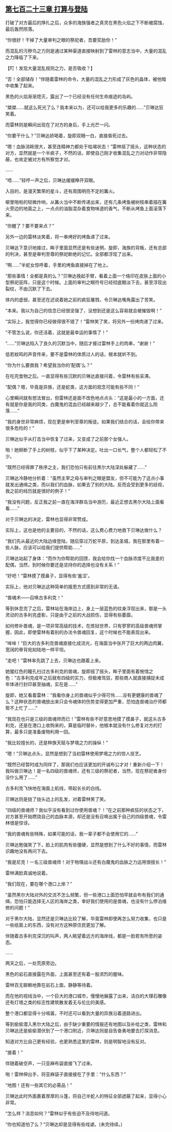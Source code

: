 ## [第七百二十三章 打算与登陆](https://www.xxbiquge.com/11_11222/8995987.html)


  打破了对方最后的挣扎之后，众多的海族强者之真灵在黑色火焰之下不断被腐蚀，最后轰然陨落。

  “你很好！干掉了大量审判之眼的祭祀者，吾要奖励你！”

  而混乱的污秽鸟之力则是通过某种渠道直接映射到了雷林的意志当中，大量的混乱之力降临了下来。

  【叮！发现大量混乱规则之力，是否吸收？】

  “否！全部储存！”伴随着雷林的命令，大量的混乱之力形成了灰色的晶体，被他暗中收集了起来。

  黑色的火焰渐渐熄灭，露出了一个已经没有任何生命痕迹的岛屿。

  “桀桀……就这么死光了么？我本来以为，还可以给我更多的乐趣的……”贝琳达狂笑着。

  而雷林则是瞬间出现在了对方的身后，手上光芒一闪。

  “你要干什么？”贝琳达娇喝着，旋即双眼一白，直接昏死过去。

  “嗯！血脉消耗很大，甚至连精神力都处于枯竭状态！”雷林摇了摇头，这种状态的对方，显然就是一个半疯子，不然的话，即使自己刚才收集混乱之力对动作非常隐蔽，也肯定被对方有所察觉才对。

  ……

  “唔……”轻哼一声之后，贝琳达缓缓睁开双眼。

  入目的，是漫天繁荣的星斗，还有周围明亮不定的篝火。

  噼里啪啦的轻微炸响，从篝火当中不断传递出来，还有几条烤鱼被树枝串着插在篝火旁边的地面之上，一点点的油脂混杂着食物味道的香气，不断从烤鱼上面滚落下来。

  “你醒了？要不要来点？”

  另外一边的雷林淡笑着，将一串烤好的烤鱼递了过来。

  贝琳达下意识地接过，眸子里面显然还是有些迷惘，旋即，海族的背叛，还有总部的判决，甚至是审判至尊的祭祀断绝的记忆。全部都浮现了出来。

  “啊……”半蛇女惊呼着，手里的烤鱼直接掉在了地上。

  “那些事情！全都是真的么？”贝琳达挽起手臂，看着上面一个烙印在皮肤上面的小型祭祀巫阵，只是这个时候。上面的审判之眼符号已经彻底黯淡下去，甚至浮现出裂纹，不由沉默了下去。

  体内的虚弱，甚至还在述说着她之前的疯狂屠戮，令贝琳达嘴角露出了苦笑。

  “本来。我以为自己的信念已经很坚强了，没想到还是这么容易就会被摧毁啊！”

  “实际上，我觉得你已经做得很不错了！”雷林笑了笑，将另外一份烤肉递了过来。

  “不管怎么说，你还活着，这就是最幸运的事情了！”

  “……”贝琳达陷入了良久的沉默当中，随后才接过雷林手上的肉串，“谢谢！”

  低若蚊鸣的声音传来，要不是雷林的体质过人的话，根本就听不到。

  “你为什么要救我？希望我当你的‘配偶’么？”

  在吃完食物之后。一直显得有些沉默的贝琳达直接问着，令雷林有些呆滞。

  “配偶？嗯，毕竟是异族，还是蛇类，这方面的观念可能有些不同！”

  心里瞬间就有想法冒出，但雷林还是面不改色地点点头：“这是最小的一方面，还有就是你是我的同类，白魔鬼的混血已经越来越少了，总不能看着你就这么陨落……”

  “我的身世非常麻烦，现在更是审判至尊的叛徒。如果我们结合的话，会给你带来很多危险的！”

  贝琳达似乎从打击当中恢复了过来，又变成了之前那个女强人。

  啪！她掰断了手上的树枝，似乎下了某种决定。吐出一口长气，整个人都轻松了不少。

  “既然已经得罪了秩序之主，我们恐怕只有前往黑尔大陆深处躲藏了……”

  贝琳达冷静地分析着：“虽然主宰之母与审判之眼是盟友，但不可能为了这点小事就发出通缉之类，而以我们的血脉，如果去了别的大陆。反而会受到更多的歧视，我之前的经历就是很好的例子！”

  “我没有问题，反正我之前一直在海洋群岛当中游历，最近正想去黑尔大陆上面看看……”

  对于贝琳达的决定，雷林也显得非常赞成。

  实际上，这也是他的主要目的，不然的话，这么费心费力地救下贝琳达做什么？

  “我们先从最近的大陆边缘登陆，随后穿过万蛇平原，到达圣城，我在那里有着一些人脉，应该可以给我们提供帮助……”

  贝琳达站起了身体：“而作为你帮助的回馈，我会给你找一个血脉浓度不比我差的配偶，当然，到时候你要还是坚持你的选择也没有关系！”

  “好吧！”雷林摸了摸鼻子，显得有些‘羞涩’。

  实际上，他对贝琳达这种简单的报恩方式感到非常的无语。

  “兽魂术——召唤古多利克！”

  等到休息完了之后，雷林站在海岸边上，身上一层蓝色的纹身浮现出来，那是一头灵动的古多利克虚影，只是由于之前的大战损伤，显得有些萎靡。

  如何修补兽魂，是一项非常高级的技术，在炼狱世界，只有寥寥的高级兽魂师掌握，因此，即使雷林有着别的办法令兽魂回复，这个时候也不能表现出来。

  “哞哞！”巨大的古多利克兽魂直接化成流光，在海面当中张开了巨大的两边肉翼，宽阔的脊背宛如陆地一样平坦。

  “走吧！”雷林率先跳了上去，贝琳达也跟着上来。

  她猩红色的瞳孔扫过古多利克的兽魂，旋即摇了摇头，眸子里面有着惋惜之色：“古多利克成年之后就有四级的实力，但极难驾驭，那些商人就直接捕捉未成年体进行封印甚至抽魂，实在是……”

  旋即，她又看着雷林：“我看你身上的兽魂似乎少得可怜……没有更健康的兽魂了么？这种状态的兽魂放出来只会令魂体的伤势变得更加严重，恐怕连兽魂治疗师都帮不上忙了……”

  “我现在也只是三级的兽魂师而已！”雷林有些不好意思地摸了摸鼻子，就这头古多利克，还是在港口上收购来的，算是临时替补，他根本就没有什么修复对方的打算，最多只是准备废物利用一回。

  “我比较擅长的，还是种族天赋与梦境之力的操纵！”

  “嗯！”贝琳达点头，显然是想到了当初雷林使用梦境之力的惊人技艺。

  “既然已经暂时成为同伴了，那我们也应该更加的开诚布公才对！重新介绍一下！我叫做贝琳达！是一名四级的兽魂师，还有三级的祭祀者，当然，现在祭祀者身份没什么用了……”

  古多利克飞快地在海面上航线，带起长长的白线。

  贝琳达则是拢了拢头边上的乱发，对着雷林笑了笑。

  “四级的兽魂师？我似乎没有看到过你使用兽魂？！”在之前那种疯狂的状态之下，对方甚至开始燃烧自己的血脉本源，却还是没有召唤出属于自己的四级兽魂，令雷林很是惊讶。

  “我的兽魂有些特殊，如果可能的话，我一辈子都不会使用它的……”

  贝琳达勉强笑了下，脸上的肌肉有些僵硬，显然是想到了什么不好的事情，而雷林识趣地没有再问下去。

  “我是尼克！一名三级兽魂师！对于物理战斗还有白魔鬼的血脉之力运用很擅长！”

  雷林满脸真诚地说着。

  “我们现在，要在哪个港口上岸？”

  “虽然黑尔大陆对外的交流不怎么频繁，但一些港口上面恐怕早就会布有我们的通缉，恐怕只能选择无人区的海岸之类，幸好我们使用的是兽魂，也没有什么停泊维修的问题！”

  对于黑尔大陆，显然还是贝琳达比较了解，毕竟雷林即使再怎么努力收集，也只是一些纸面上的东西，没有对方这种原住民更加了解。

  伴随着古多利克深沉的叫声，两人眺望着远方的海岸线，都是一脸若有所思的姿态。

  ……

  两天之后，一处荒原旁边。

  黑色的岩石直接露在外面，上面甚至还有着一股浓烈的腥味。

  雷林百无聊赖地靠在岩石上面，静静等待着。

  而在他的视线当中，一个巨大的港口城市，慢慢地展露了出来，洁白的大理石雕像还有灯塔之类的标志性建筑散发着无与伦比的美感。

  整个港口都显得十分喧嚣，不时还可以看到大量的异族沿着道路进出。

  等到偷偷潜入黑尔大陆之后，由于缺少重要的情报还有地图以及补给之类，雷林和贝琳达还是偷偷潜伏到了一个港口附近，贝琳达则是自告奋勇地要去打探消息。

  知道对方比自己更有经验，也更熟悉这里的雷林，则是明智地没有反对。

  “接着！”

  伴随着破空声，一只亚麻布袋直接飞了过来。

  啪！雷林伸出手，将亚麻袋子直接接在了手里：“什么东西？”

  “地图！还有一些其它的必需品！”

  贝琳达此时外面裹着厚厚的斗篷，将自己半蛇人的特征全部遮蔽了起来，显得小心非常。

  “怎么样？消息如何？”雷林似乎有些迫不及待地问道。

  “你也知道怕了么？”贝琳达却是显得有些戏谑。(未完待续。)
